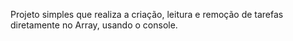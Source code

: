Projeto simples que realiza a criação, leitura e remoção de tarefas diretamente no Array, usando o console.
